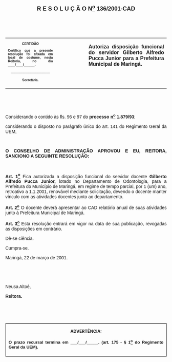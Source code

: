 <BODY>

<B><FONT FACE="Arial" SIZE=4><P ALIGN="CENTER"><A NAME="_Toc445798786"></P>
<P ALIGN="CENTER">R E S O L U &Ccedil; &Atilde; O  N<U><SUP>o</U></SUP>  136/2001-CAD</P>
</B></FONT><FONT FACE="Arial"><P ALIGN="JUSTIFY"></P>
<P ALIGN="JUSTIFY">&nbsp;</P>
<P ALIGN="JUSTIFY">&nbsp;</P></FONT>
<TABLE CELLSPACING=0 BORDER=0 CELLPADDING=7 WIDTH=604>
<TR><TD WIDTH="31%" VALIGN="TOP">
<B><FONT FACE="Arial" SIZE=1><P ALIGN="CENTER">CERTID&Atilde;O</P>
<P ALIGN="JUSTIFY">   Certifico que a presente resolu&ccedil;&atilde;o foi afixada em local de costume, nesta Reitoria, no dia ____/____/______.</P>
<P ALIGN="JUSTIFY"></P>
<P ALIGN="CENTER">______________________</P>
<P ALIGN="CENTER">Secret&aacute;ria.</B></FONT></TD>
<TD WIDTH="19%" VALIGN="TOP">&nbsp;</TD>
<TD WIDTH="50%" VALIGN="TOP">
<B><FONT FACE="Arial"><P ALIGN="JUSTIFY">Autoriza disposi&ccedil;&atilde;o funcional do servidor Gilberto Alfredo Pucca Junior para a Prefeitura Municipal de Maring&aacute;.</B></FONT></TD>
</TR>
</TABLE>

<FONT FACE="Arial"><P ALIGN="JUSTIFY"></P>
<P ALIGN="JUSTIFY">&nbsp;</P>
<P ALIGN="JUSTIFY">&nbsp;</P>
<P ALIGN="JUSTIFY">Considerando o contido &agrave;s fls. 96 e 97 do <B>processo n<U><SUP>o</U></SUP> 1.879/93</B>;</P>
<P ALIGN="JUSTIFY">considerando o disposto no par&aacute;grafo &uacute;nico do art. 141 do Regimento Geral da UEM,</P>
<P ALIGN="JUSTIFY"></P>
<P ALIGN="JUSTIFY">&nbsp;</P>
<B><P ALIGN="JUSTIFY">O CONSELHO DE ADMINISTRA&Ccedil;&Atilde;O APROVOU E EU, REITORA, SANCIONO A SEGUINTE RESOLU&Ccedil;&Atilde;O:</P>
</B><P ALIGN="JUSTIFY"></P>
<P ALIGN="JUSTIFY">&nbsp;</P>
<B><P ALIGN="JUSTIFY">Art. 1<U><SUP>o</B></U></SUP> Fica autorizada a disposi&ccedil;&atilde;o funcional do servidor docente <B>Gilberto Alfredo Pucca Junior,</B> lotado no Departamento de Odontologia, para a Prefeitura do Munic&iacute;pio de Maring&aacute;, em regime de tempo parcial, por 1 (um) ano, retroativo a 1.1.2001, renov&aacute;vel mediante solicita&ccedil;&atilde;o, devendo o docente manter v&iacute;nculo com as atividades docentes junto ao departamento.</P>
<B><P ALIGN="JUSTIFY">Art. 2<U><SUP>o</U></SUP> </B>O docente dever&aacute; apresentar ao CAD relat&oacute;rio anual de suas atividades junto &agrave; Prefeitura Municipal de Maring&aacute;.</P>
<B><P ALIGN="JUSTIFY">Art. 3<U><SUP>o</B></U></SUP> Esta resolu&ccedil;&atilde;o entrar&aacute; em vigor na data de sua publica&ccedil;&atilde;o, revogadas as disposi&ccedil;&otilde;es em contr&aacute;rio.</P>
<P ALIGN="JUSTIFY">D&ecirc;-se ci&ecirc;ncia.</P>
<P ALIGN="JUSTIFY">&#9;Cumpra-se.</P>
<P ALIGN="JUSTIFY"></P>
<P ALIGN="JUSTIFY">Maring&aacute;, 22 de mar&ccedil;o de 2001.</P>
<P ALIGN="JUSTIFY"></P>
<P ALIGN="JUSTIFY">&nbsp;</P>
<P ALIGN="JUSTIFY">&nbsp;</P>
<P>Neusa Alto&eacute;,</P>
<B><P>Reitora.</P>
</B>
<P>&nbsp;</P>
<P>&nbsp;</P></FONT>
<TABLE BORDER CELLSPACING=1 CELLPADDING=4 WIDTH=207>
<TR><TD VALIGN="TOP">
<B><FONT SIZE=2><P ALIGN="CENTER">ADVERT&Ecirc;NCIA:</P>
</FONT><FONT FACE="Arial" SIZE=2><P ALIGN="JUSTIFY">O prazo recursal termina em ___/___/_____. (art. 175 - § 1<U><SUP>o</U></SUP> do Regimento Geral da UEM).</B></FONT></TD>
</TR>
</TABLE>

<FONT SIZE=2><P></A></P></FONT></BODY>
